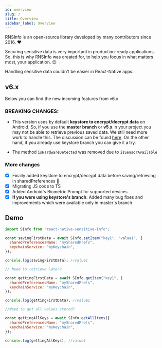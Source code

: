 ```yaml
---
id: overview
slug: /
title: Overview
sidebar_label: Overview
---
```


RNSInfo is an open-source library developed by many contributors since 2016. ❤️

Securing sensitive data is very important in production-ready applications. So, this is why RNSInfo was created for, to help you focus in what matters most, your application. 😉

Handling sensitive data couldn't be easier in React-Native apps.

## v6.x

Below you can find the new incoming features from v6.x

### BREAKING CHANGES:

- This version uses by default **keystore to encrypt/decrypt data** on Android. So, if you use the **master branch** or **v5.x** in your project you may not be able to retrieve previous saved data. We still need more work to handle this. The discussion can be found [here](https://github.com/mCodex/react-native-sensitive-info/issues/196). On the other hand, if you already use keystore branch you can give it a try.

- The method `isHardwareDetected` was removed due to `isSensorAvailable`

### More changes

- [x] Finally added keystore to encrypt/decrypt data before saving/retrieving in sharedPreferences 🎉
- [x] Migrating JS code to TS
- [x] Added Android's Biometric Prompt for supported devices
- [x] **If you were using keystore's branch:** Added many bug fixes and improvements which were available only in master's branch

## Demo

```js
import SInfo from "react-native-sensitive-info";

const savingFirstData = await SInfo.setItem("key1", "value1", {
  sharedPreferencesName: "mySharedPrefs",
  keychainService: "myKeychain",
});

console.log(savingFirstData); //value1

// Need to retrieve later?

const gettingFirstData = await SInfo.getItem("key1", {
  sharedPreferencesName: "mySharedPrefs",
  keychainService: "myKeychain",
});

console.log(gettingFirstData); //value1

//Need to get all values stored?

const gettingAllKeys = await SInfo.getAllItems({
  sharedPreferencesName: "mySharedPrefs",
  keychainService: "myKeychain",
});

console.log(gettingAllKeys); //value1
```
